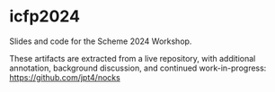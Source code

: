 # icfp2024

Slides and code for the Scheme 2024 Workshop.

These artifacts are extracted from a live repository, with additional annotation, background discussion, and continued work-in-progress: https://github.com/jpt4/nocks